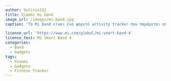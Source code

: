 ```yaml
---
author: Sotiris132
title: Xiaomi mi band
image_url: /images/mi-band.jpg
caption: 'Το Mi Band είναι ένα φορετό activity tracker που παράγεται από τη Xiaomi, παρουσιάστηκε κατά τη διάρκεια εκδήλωσης Xiaomi στις 22 Ιουλίου 2014. Το Mi Band μοιάζει με βραχιόλι στο σχεδιασμό του και μπορεί να φορεθεί είτε στα χέρια, στον αστράγαλο ή στο λαιμό.Η τοποθεσία του Mi Band μπορεί να ρυθμιστεί χρησιμοποιώντας την επίσημη εφαρμογή Mi Band που ονομάζεται Mi Fit, που αργότερα αντικαταστάθηκε από το Mi Health.Η ζώνη περιέχει τον πυρήνα tracker που έχει πάχος περίπου 9 mm και μήκος 36 mm. Εισάγεται σε ένα βραχιολάκι TPSiV, το οποίο είναι υποαλλεργικό και έχει anti-UV και αντιμικροβιακές ιδιότητες. Επίσης αποκαλούμενο "Xiaomi Fit". Το Mi Band έχει 2 μέρη: (1) Επιταχυντόμετρο (2) Παθητικός ανιχνευτής ύπνου 1) Το επιταχυντόμετρο είναι ένας αισθητήρας που μετρά το ρυθμό αλλαγής των κινήσεων σε άξονα x, y, z. Αυτές οι πληροφορίες μεταφράζονται στη συνέχεια σε δεδομένα όπως (περπάτημα ή ύπνο) και συγχρονίζονται με την εφαρμογή για κινητά. 2)Για τη παρακολούθηση του ύπνου χρησιμοποιούν την παθητική παρακολούθηση ύπνου που σημαίνει ότι χρησιμοποιείται λογισμικό για τον υπολογισμό του τρόπου ύπνου με βάση τις πληροφορίες που παρέχονται από τους χρήστες στην εφαρμογή για κινητά. Αυτή η μέθοδος ανίχνευσης του ύπνου δεν είναι ακριβής.'

license_url: 'https://www.mi.com/global/mi-smart-band-4'
license_text: Mi Smart Band 4
categories:
  - Band
  - Gadgets
tags:
  - Xiaomi
  - Gadgets
  - Fitness Tracker
---
```

